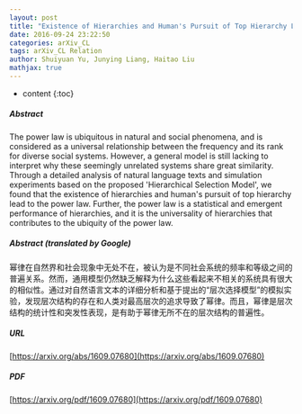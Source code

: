 ```yaml
---
layout: post
title: "Existence of Hierarchies and Human's Pursuit of Top Hierarchy Lead to Power Law"
date: 2016-09-24 23:22:50
categories: arXiv_CL
tags: arXiv_CL Relation
author: Shuiyuan Yu, Junying Liang, Haitao Liu
mathjax: true
---
```


* content
{:toc}

##### Abstract
The power law is ubiquitous in natural and social phenomena, and is considered as a universal relationship between the frequency and its rank for diverse social systems. However, a general model is still lacking to interpret why these seemingly unrelated systems share great similarity. Through a detailed analysis of natural language texts and simulation experiments based on the proposed 'Hierarchical Selection Model', we found that the existence of hierarchies and human's pursuit of top hierarchy lead to the power law. Further, the power law is a statistical and emergent performance of hierarchies, and it is the universality of hierarchies that contributes to the ubiquity of the power law.

##### Abstract (translated by Google)
幂律在自然界和社会现象中无处不在，被认为是不同社会系统的频率和等级之间的普遍关系。然而，通用模型仍然缺乏解释为什么这些看起来不相关的系统具有很大的相似性。通过对自然语言文本的详细分析和基于提出的“层次选择模型”的模拟实验，发现层次结构的存在和人类对最高层次的追求导致了幂律。而且，幂律是层次结构的统计性和突发性表现，是有助于幂律无所不在的层次结构的普遍性。

##### URL
[https://arxiv.org/abs/1609.07680](https://arxiv.org/abs/1609.07680)

##### PDF
[https://arxiv.org/pdf/1609.07680](https://arxiv.org/pdf/1609.07680)

